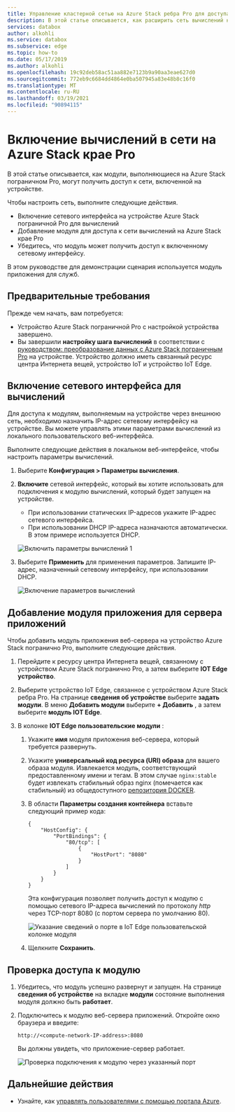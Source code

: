 ```yaml
---
title: Управление кластерной сетью на Azure Stack ребра Pro для доступа к модулям | Документация Майкрософт
description: В этой статье описывается, как расширить сеть вычислений на Azure Stack крае Pro для доступа к модулям через внешний IP-адрес.
services: databox
author: alkohli
ms.service: databox
ms.subservice: edge
ms.topic: how-to
ms.date: 05/17/2019
ms.author: alkohli
ms.openlocfilehash: 19c92deb58ac51aa882e7123b9a90aa3eae627d0
ms.sourcegitcommit: 772eb9c6684dd4864e0ba507945a83e48b8c16f0
ms.translationtype: MT
ms.contentlocale: ru-RU
ms.lasthandoff: 03/19/2021
ms.locfileid: "90894115"
---
```

# <a name="enable-compute-network-on-your-azure-stack-edge-pro"></a>Включение вычислений в сети на Azure Stack крае Pro

В этой статье описывается, как модули, выполняющиеся на Azure Stack пограничном Pro, могут получить доступ к сети, включенной на устройстве.

Чтобы настроить сеть, выполните следующие действия.

- Включение сетевого интерфейса на устройстве Azure Stack пограничной Pro для вычислений
- Добавление модуля для доступа к сети вычислений на Azure Stack крае Pro
- Убедитесь, что модуль может получить доступ к включенному сетевому интерфейсу.

В этом руководстве для демонстрации сценария используется модуль приложения для служб.

## <a name="prerequisites"></a>Предварительные требования

Прежде чем начать, вам потребуется:

- Устройство Azure Stack пограничной Pro с настройкой устройства завершено.
- Вы завершили **настройку шага вычислений** в соответствии с [руководством: преобразование данных с Azure Stack пограничным Pro](azure-stack-edge-deploy-configure-compute-advanced.md#configure-compute) на устройстве. Устройство должно иметь связанный ресурс центра Интернета вещей, устройство IoT и устройство IoT Edge.

## <a name="enable-network-interface-for-compute"></a>Включение сетевого интерфейса для вычислений

Для доступа к модулям, выполняемым на устройстве через внешнюю сеть, необходимо назначить IP-адрес сетевому интерфейсу на устройстве. Вы можете управлять этими параметрами вычислений из локального пользовательского веб-интерфейса.

Выполните следующие действия в локальном веб-интерфейсе, чтобы настроить параметры вычислений.

1. Выберите **Конфигурация > Параметры вычисления**.  

2. **Включите** сетевой интерфейс, который вы хотите использовать для подключения к модулю вычислений, который будет запущен на устройстве.

    - При использовании статических IP-адресов укажите IP-адрес сетевого интерфейса.
    - При использовании DHCP IP-адреса назначаются автоматически. В этом примере используется DHCP.

    ![Включить параметры вычислений 1](media/azure-stack-edge-extend-compute-access-modules/enable-compute-setting-1.png)

3. Выберите **Применить** для применения параметров. Запишите IP-адрес, назначенный сетевому интерфейсу, при использовании DHCP.

    ![Включение параметров вычислений](media/azure-stack-edge-extend-compute-access-modules/enable-compute-setting-2.png)

## <a name="add-webserver-app-module"></a>Добавление модуля приложения для сервера приложений

Чтобы добавить модуль приложения веб-сервера на устройство Azure Stack погранично Pro, выполните следующие действия.

1. Перейдите к ресурсу центра Интернета вещей, связанному с устройством Azure Stack погранично Pro, а затем выберите **IOT Edge устройство**.
2. Выберите устройство IoT Edge, связанное с устройством Azure Stack ребра Pro. На странице **сведения об устройстве** выберите **задать модули**. В меню **Добавить модули** выберите **+ Добавить** , а затем выберите **модуль IOT Edge**.
3. В колонке **IOT Edge пользовательские модули** :

    1. Укажите **имя** модуля приложения веб-сервера, который требуется развернуть.
    2. Укажите **универсальный код ресурса (URI) образа** для вашего образа модуля. Извлекается модуль, соответствующий предоставленному имени и тегам. В этом случае `nginx:stable` будет извлекать стабильный образ nginx (помечается как стабильный) из общедоступного [репозитория DOCKER](https://hub.docker.com/_/nginx/).
    3. В области **Параметры создания контейнера** вставьте следующий пример кода:  

        ```
        {
            "HostConfig": {
                "PortBindings": {
                    "80/tcp": [
                        {
                            "HostPort": "8080"
                        }
                    ]
                }
            }
        }
        ```

        Эта конфигурация позволяет получить доступ к модулю с помощью сетевого IP-адреса вычислений по протоколу *http* через TCP-порт 8080 (с портом сервера по умолчанию 80).

        ![Указание сведений о порте в IoT Edge пользовательской колонке модуля](media/azure-stack-edge-extend-compute-access-modules/module-information.png)

    4. Щелкните **Сохранить**.

## <a name="verify-module-access"></a>Проверка доступа к модулю

1. Убедитесь, что модуль успешно развернут и запущен. На странице **сведения об устройстве** на вкладке **модули** состояние выполнения модуля должно быть **работает**.  
2. Подключитесь к модулю веб-сервера приложений. Откройте окно браузера и введите:

    `http://<compute-network-IP-address>:8080`

    Вы должны увидеть, что приложение-сервер работает.

    ![Проверка подключения к модулю через указанный порт](media/azure-stack-edge-extend-compute-access-modules/verify-connect-module-1.png)

## <a name="next-steps"></a>Дальнейшие действия

- Узнайте, как [управлять пользователями с помощью портала Azure](azure-stack-edge-manage-users.md).
